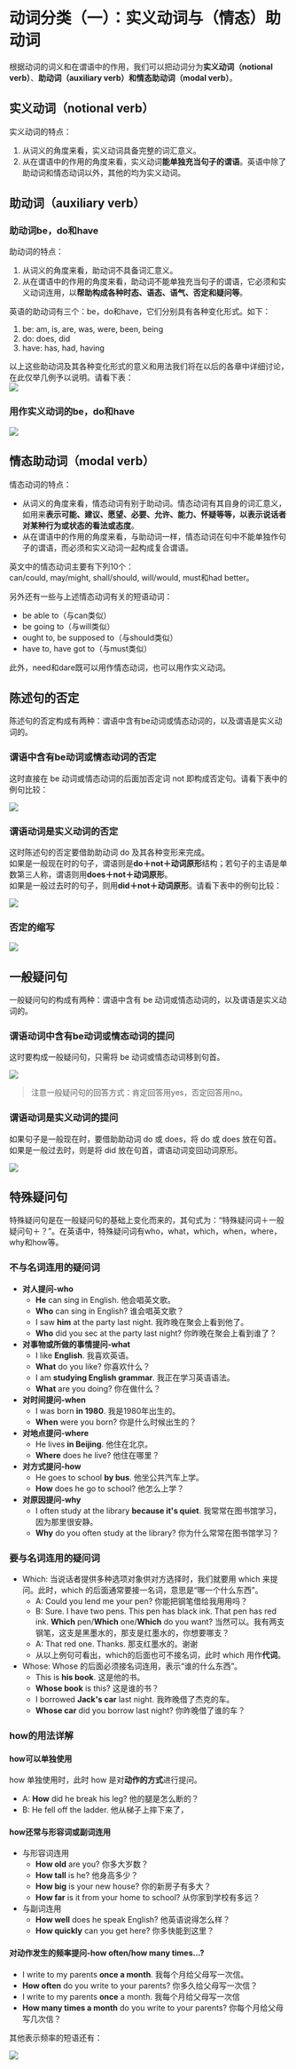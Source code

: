 # 动词分类（一）：实义动词与（情态）助动词


根据动词的词义和在谓语中的作用，我们可以把动词分为**实义动词（notional verb）**、**助动词（auxiliary verb）**和**情态助动词（modal verb）**。

## 实义动词（notional verb）

实义动词的特点：
1. 从词义的角度来看，实义动词具备完整的词汇意义。
2. 从在谓语中的作用的角度来看，实义动词**能单独充当句子的谓语**。英语中除了助动词和情态动词以外，其他的均为实义动词。

## 助动词（auxiliary verb）

### 助动词be，do和have

助动词的特点：
1. 从词义的角度来看，助动词不具备词汇意义。
2. 从在谓语中的作用的角度来看，助动词不能单独充当句子的谓语，它必须和实义动词连用，以**帮助构成各种时态、语态、语气、否定和疑问等**。

英语的助动词有三个：be，do和have，它们分别具有各种变化形式。如下：
1. be: am, is, are, was, were, been, being
2. do: does, did
3. have: has, had, having

以上这些助动词及其各种变化形式的意义和用法我们将在以后的各章中详细讨论，在此仅举几例予以说明。请看下表：  
<img class="zoom-custom-imgs" src="./images/verb-1.png" >

### 用作实义动词的be，do和have

<img class="zoom-custom-imgs" src="./images/verb-2.png" >

## 情态助动词（modal verb）

情态动词的特点：
- 从词义的角度来看，情态动词有别于助动词。情态动词有其自身的词汇意义，如用来**表示可能、建议、愿望、必要、允许、能力、怀疑等等，以表示说话者对某种行为或状态的看法或态度**。
- 从在谓语中的作用的角度来看，与助动词一样，情态动词在句中不能单独作句子的谓语，而必须和实义动词一起构成复合谓语。

英文中的情态动词主要有下列10个：  
can/could, may/might, shall/should, will/would, must和had better。

另外还有一些与上述情态动词有关的短语动词：  
- be able to（与can类似）
- be going to（与will类似）
- ought to, be supposed to（与should类似）
- have to, have got to（与must类似）

此外，need和dare既可以用作情态动词，也可以用作实义动词。

## 陈述句的否定

陈述句的否定构成有两种：谓语中含有be动词或情态动词的，以及谓语是实义动词的。

### 谓语中含有be动词或情态动词的否定

这时直接在 be 动词或情态动词的后面加否定词 not 即构成否定句。请看下表中的例句比较：

<img class="zoom-custom-imgs" src="./images/verb-3.png" >

### 谓语动词是实义动词的否定

这时陈述句的否定要借助助动词 do 及其各种变形来完成。  
如果是一般现在时的句子，谓语则是**do＋not＋动词原形**结构；若句子的主语是单数第三人称，谓语则用**does＋not＋动词原形**。  
如果是一般过去时的句子，则用**did＋not＋动词原形**。请看下表中的例句比较：

<img class="zoom-custom-imgs" src="./images/verb-4.png" >

### 否定的缩写  

<img class="zoom-custom-imgs" src="./images/verb-5.png" >

## 一般疑问句

一般疑问句的构成有两种：谓语中含有 be 动词或情态动词的，以及谓语是实义动词的。

### 谓语动词中含有be动词或情态动词的提问

这时要构成一般疑问句，只需将 be 动词或情态动词移到句首。

<img class="zoom-custom-imgs" src="./images/verb-6.png" >

> 注意一般疑问句的回答方式：肯定回答用yes，否定回答用no。

### 谓语动词是实义动词的提问

如果句子是一般现在时，要借助助动词 do 或 does，将 do 或 does 放在句首。如果是一般过去时，则是将 did 放在句首，谓语动词变回动词原形。

<img class="zoom-custom-imgs" src="./images/verb-7.png" >

## 特殊疑问句

特殊疑问句是在一般疑问句的基础上变化而来的，其句式为：“特殊疑问词＋一般疑问句＋？”。在英语中，特殊疑问词有who，what，which，when，where，why和how等。

### 不与名词连用的疑问词

- **对人提问-who**
  - **He** can sing in English. 他会唱英文歌。
  - **Who** can sing in English? 谁会唱英文歌？
  - I saw **him** at the party last night. 我昨晚在聚会上看到他了。
  - **Who** did you sec at the party last night? 你昨晚在聚会上看到谁了？
- **对事物或所做的事情提问-what**
  - I like **English**. 我喜欢英语。
  - **What** do you like? 你喜欢什么？
  - I am **studying English grammar**. 我正在学习英语语法。
  - **What** are you doing? 你在做什么？
- **对时间提问-when**
  - I was born **in 1980**. 我是1980年出生的。
  - **When** were you born? 你是什么时候出生的？
- **对地点提问-where**
  - He lives **in Beijing**. 他住在北京。
  - **Where** does he live? 他住在哪里？
- **对方式提问-how**
  - He goes to school **by bus**. 他坐公共汽车上学。
  - **How** does he go to school? 他怎么上学？
- **对原因提问-why**
  - I often study at the library **because it's quiet**. 我常常在图书馆学习，因为那里很安静。
  - **Why** do you often study at the library? 你为什么常常在图书馆学习？

### 要与名词连用的疑问词

- Which: 当说话者提供多种选项对象供对方选择时，我们就要用 which 来提问。此时，which 的后面通常要接一名词，意思是“哪一个什么东西”。
  - A: Could you lend me your pen? 你能把钢笔借给我用用吗？
  - B: Sure. I have two pens. This pen has black ink. That pen has red ink. **Which** pen/**Which** one/**Which** do you want? 当然可以。我有两支钢笔，这支是黑墨水的，那支是红墨水的，你想要哪支？
  - A: That red one. Thanks. 那支红墨水的。谢谢
  - 从以上例句可看出，which的后面也可不接名词，此时 which 用作**代词**。
- Whose: Whose 的后面必须接名词连用，表示“谁的什么东西”。
  - This is **his book**. 这是他的书。
  - **Whose book** is this? 这是谁的书？
  - I borrowed **Jack's car** last night. 我昨晚借了杰克的车。
  - **Whose car** did you borrow last night? 你昨晚借了谁的车？

### how的用法详解

#### how可以单独使用

how 单独使用时，此时 how 是对**动作的方式**进行提问。

- A: **How** did he break his leg? 他的腿是怎么断的？
- B: He fell off the ladder. 他从梯子上摔下来了，

#### how还常与形容词或副词连用
- 与形容词连用
  - **How old** are you? 你多大岁数？
  - **How tall** is he? 他身高多少？
  - **How big** is your new house? 你的新房子有多大？
  - **How far** is it from your home to school? 从你家到学校有多远？
- 与副词连用
  - **How well** does he speak English? 他英语说得怎么样？
  - **How quickly** can you get here? 你多快能到这里？

#### 对动作发生的频率提问-how often/how many times...?

- I write to my parents **once a month**. 我每个月给父母写一次信。
- **How often** do you write to your parents? 你多久给父母写一次信？
- I write to my parents **once** a month. 我每个月给父母写一次信
- **How many times a month** do you write to your parents? 你每个月给父母写几次信？

其他表示频率的短语还有：

<img class="zoom-custom-imgs" src="./images/verb-8.png" >


<SideTitle :page="$page" />
